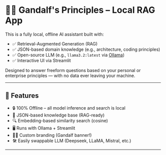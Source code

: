# 🧙‍♂️ Gandalf's Principles – Local RAG App

This is a fully local, offline AI assistant built with:

- ✅ Retrieval-Augmented Generation (RAG)
- ✅ JSON-based domain knowledge (e.g., architecture, coding principles)
- ✅ Open-source LLM (e.g., `llama3.2:latest` via [Ollama](https://ollama.com))
- ✅ Interactive UI via Streamlit

Designed to answer freeform questions based on your personal or enterprise principles — with no data ever leaving your machine.

---

## 🚀 Features

- 🔒 100% Offline – all model inference and search is local
- 🧠 JSON-based knowledge base (RAG-ready)
- 🔍 Embedding-based similarity search (cosine)
- 🖥️ Runs with Ollama + Streamlit
- 🧙‍♂️ Custom branding (Gandalf banner!)
- 🛠 Easily swappable LLM (Deepseek, LLaMA, Mistral, etc.)

---


